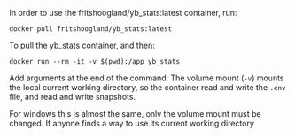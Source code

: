 In order to use the fritshoogland/yb_stats:latest container, run:

```shell
docker pull fritshoogland/yb_stats:latest
```
To pull the yb_stats container, and then:
```shell
docker run --rm -it -v $(pwd):/app yb_stats
```
Add arguments at the end of the command.
The volume mount (`-v`) mounts the local current working directory, 
so the container read and write the `.env` file, and read and write snapshots.

For windows this is almost the same, only the volume mount must be changed.
If anyone finds a way to use its current working directory 
